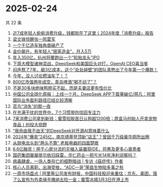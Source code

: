 # 2025-02-24

共 22 条

<!-- BEGIN 36KR -->
<!-- 最后更新时间 2025-02-24 03:16:43 +0800 -->
1. [近7成年轻人偷偷消费升级，钱都败在了这里丨2024年度「消费升级」报告](https://36kr.com/p/3176286494937479)
1. [梁文锋惊醒张一鸣雷军](https://36kr.com/p/3178962354344576)
1. [一个千亿造车独角兽破产了](https://36kr.com/p/3177498410898057)
1. [金价飙升，有年轻人“居家造金”，月入5万](https://36kr.com/p/3177802613412232)
1. [年入350亿，杭州将要跑出一个“轮胎龙头”IPO](https://36kr.com/p/3178596508258946)
1. [下周大模型诸神混战，DeepSeek和美国巨头对打，OpenAI CEO喜当爹](https://36kr.com/p/3178734460686985)
1. [闷声熬了7年，砸3亿成本，这个“处处碰壁”的团队真憋出了今年第一个爆款！](https://36kr.com/p/3177810431349129)
1. [今年，没人讨论燃油车了！？](https://36kr.com/p/3178478290817414)
1. [800亿市值两年成空，青岛啤酒“喝不动了”？](https://36kr.com/p/3177566054650242)
1. [不是30多块绝味鸭脖买不起，而是夫妻店更有性价比](https://36kr.com/p/3178452536480391)
1. [中国公司全球化周报｜上线一个月，DeepSeek APP下载量破亿/蒋凡：阿里国际业务盈利路径已经比较清晰](https://36kr.com/p/3177210292015752)
1. [蓝鸟“消失”的那一夜](https://36kr.com/p/3177758615048841)
1. [在充满干扰的世界中，7个习惯带你找回专注力](https://36kr.com/p/3177037741412995)
1. [7家消费公司拿到新钱；蜜雪招股首日认购超1200倍；原盒马创始人开卖宠物食品丨创投大视野](https://36kr.com/p/3176445919809922)
1. [“我命由我不由天”的DeepSeek对开源AI意味着什么](https://36kr.com/p/3170796483979777)
1. [2024年“爆卖”245亿，南京德基登顶新“店王”？曾因千万级豪华厕所出圈](https://36kr.com/p/3177574913331592)
1. [从厨电龙头到“两头不靠”   老板电器的四面楚歌](https://36kr.com/p/3177843875744135)
1. [6.6亿融资！用于心房分流的无植入装置获IDE，将惠及更多心衰患者](https://36kr.com/p/3178450814866050)
1. [国药集团屡屡提示依旧踩雷，华仁药业一把亏光14年净利润冤吗？](https://36kr.com/p/3176578469202309)
1. [病毒肆虐，一场人类存亡的细胞暗战 | 专访《癌症传》作者](https://36kr.com/p/3176278388953734)
1. [核心人员离职、出海受挫，“ADC一哥”荣昌生物陷多事之秋](https://36kr.com/p/3177818803882374)
1. [一周市场盘点 | 阿里等公司发布财报，中国科技股迎来重估；京东、美团、饿了么宣布为外卖骑手缴纳五险一金；蜜雪冰城3月3日在港上市](https://36kr.com/p/3176491257549442)
<!-- END 36KR -->